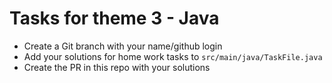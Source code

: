 # Tasks for theme 3 - Java

- Create a Git branch with your name/github login
- Add your solutions for home work tasks to `src/main/java/TaskFile.java`
- Create the PR in this repo with your solutions